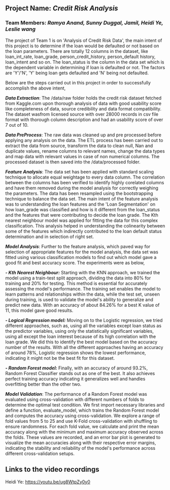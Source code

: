 ## Project Name: *Credit Risk Analysis*

### Team Members: *Ramya Anand, Sunny Duggal, Jamil, Heidi Ye, Leslie wang*

The project of Team 1 is on 'Analysis of Credit Risk Data', the main intent of this project is to determine if the loan would be defaulted or not based on the loan parameters. There are totally 12 columns in the dataset, like loan_int_rate, loan_grade, person_credit_history, person_default history, loan_intent and so on. The loan_status is the column in the data set which is the dependent variable in determining if loan is defaulted or not. The factors are 'Y'/'N', 'Y' being loan gets defaulted and 'N' being not defaulted.

Below are the steps carried out in this project in order to successfully accomplish the above intent,

***Data Extraction***: The /data/raw folder holds the credit risk dataset fetched from Kaggle.com upon thorough analysis of data with good usability score like completeness of data, source credibility and data format compatibility. The dataset wasfrom licensed source with over 28000 records in csv file format with thorough column description and had an usability score of over 7 out of 10.

***Data PreProcess***: The raw data was cleaned up and pre processed before applying any analysis on the data. The ETL process has been carried out to extract the data from source, transform the data to clean null, Nan and duplicate values, rename columns to relevant names, change the data types and map data with relevant values in case of non numerical columns. The processed dataset is then saved into the /data/processed folder.

***Feature Analysis***: The data set has been applied with standard scaling technique to allocate equal weightage to every data column. The correlation between the columns has been verified to identify highly corelated columns and have them removed during the model analysis for correctly weighing the parameters. The data has been resampled using the bootstrapping technique to balance the data set. 
The main intent of the feature analysis was to understanding the loan features and the 'Loan Segmentation' on how loan_grade was classified and how is it different from the loan_status and the features that were contributing to decide the loan grade. The Kth nearest neighbour model was applied for fitting the data for this complex classification. This analysis helped in understanding the colinearity between some of the features which indirectly contributed to the loan default status determination and in selection of right set.

***Model Analysis***: Further to the feature analysis, which paved way for selection of appropriate features for the model analysis, the data set was fitted using various classification models to find out which model gave a good fit and best accuracy score. The experiments were as below,
  
  ***- Kth Nearest Neighbour:***
Starting with the KNN approach, we trained the model using a train-test split approach, dividing the data into 80% for training and 20% for testing. This method is essential for accurately assessing the model's performance. The training set enables the model to learn patterns and relationships within the data, while the test set, unseen during training, is used to validate the model's ability to generalize and predict new data. With an accuracy of about 84.26% for a best K value of 11, this model gave good results.

  ***- Logical Regression model:***
  Moving on to the Logistic regression, we tried different approaches, such as, using all the variables except loan status as the predictor variables, using only the statistically significant variables, using all except the loan interest because of its high correlation with the loan grade. We did this to identify the best model based on the accuracy number of the results. With all the different approaches having an accuracy of around 78%, Logistic regression shows the lowest performance, indicating it might not be the best fit for this dataset.

  ***- Random Forest model:***
  Finally, with an accuracy of around 93.2%, Random Forest Classifier stands out as one of the best. It also achieves perfect training accuracy indicating it generalizes well and handles overfitting better than the other two.

***Model Validation***: The performance of a Random Forest model was evaluated using cross-validation with different numbers of folds to determine the optimal test condition. We first import necessary libraries and define a function, evaluate_model, which trains the Random Forest model and computes the accuracy using cross-validation. We explore a range of fold values from 5 to 25 and use K-Fold cross-validation with shuffling to ensure randomness. For each fold value, we calculate and print the mean accuracy along with the minimum and maximum accuracy observed across the folds. These values are recorded, and an error bar plot is generated to visualize the mean accuracies along with their respective error margins, indicating the stability and reliability of the model's performance across different cross-validation setups. 

## Links to the video recordings

Heidi Ye: https://youtu.be/ug8WtpZy0y0
